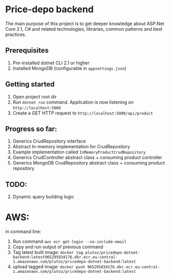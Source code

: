 # Price-depo backend

The main purpose of this project is to get deeper knowledge about ASP.Net Core 2.1, C# and related technologies, libraries, common patterns and best practices.

## Prerequisites
1. Pre-installed dotnet CLI 2.1 or higher
2. Installed MongoDB (configurable in `appsettings.json`)

## Getting started
1. Open project root dir
2. Run `dotnet run` command. Application is now listening on `http://localhost:5000`
3. Create a GET HTTP request to `http://localhost:5000/api/product`

## Progress so far:
1. Generics CrudRepository interface
2. Abstract In-memory implementation  for CrudRepository
3. Example implementation called `InMemoryProductCrudRepository`
4. Generics CrudController abstract class + consuming product controller
5. Generics MongoDB CrudRepository abstract class + consuming product repository

## TODO:
2. Dynamic query building logic

# AWS:
in command line:
1. Run command `aws ecr get-login --no-include-email`
2. Copy and run output of previous command
3. Tag latest built image: `docker tag plutoz/pricedepo-dotnet-backend:latest965295834176.dkr.ecr.eu-central-1.amazonaws.com/plutoz/pricedepo-dotnet-backend:latest`
4. upload tagged image: `docker push 965295834176.dkr.ecr.eu-central-1.amazonaws.com/plutoz/pricedepo-dotnet-backend:latest`